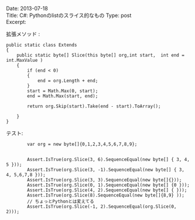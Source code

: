 Date: 2013-07-18  
Title: C#: Pythonのlistのスライス的なもの
Type: post  
Excerpt:   


拡張メソッド :

    public static class Extends
    {
        public static byte[] Slice(this byte[] org,int start,  int end = int.MaxValue )
        {
            if (end < 0)
            {
                end = org.Length + end;
            }
            start = Math.Max(0, start);
            end = Math.Max(start, end);

            return org.Skip(start).Take(end - start).ToArray();

        }
    }

テスト:

            var org = new byte[]{0,1,2,3,4,5,6,7,8,9};


            Assert.IsTrue(org.Slice(3, 6).SequenceEqual(new byte[] { 3, 4, 5 }));
            Assert.IsTrue(org.Slice(3, -1).SequenceEqual(new byte[] { 3, 4, 5,6,7,8 }));
            Assert.IsTrue(org.Slice(3, 3).SequenceEqual(new byte[]{}));
            Assert.IsTrue(org.Slice(0, 1).SequenceEqual(new byte[] {0 }));
            Assert.IsTrue(org.Slice(4, 2).SequenceEqual(new byte[] { }));
            Assert.IsTrue(org.Slice(8).SequenceEqual(new byte[]{8,9} ));
            // ちょっとPythonとは変えてる
            Assert.IsTrue(org.Slice(-1, 2).SequenceEqual(org.Slice(0, 2)));
    